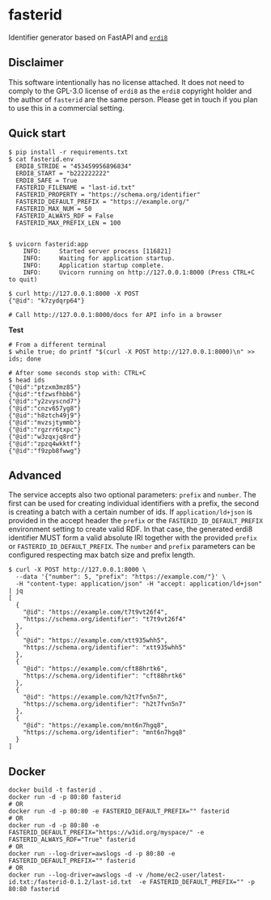# fasterid
Identifier generator based on FastAPI and [`erdi8`](https://github.com/athalhammer/erdi8-py)

## Disclaimer

This software intentionally has no license attached. It does not need to comply to the GPL-3.0 license of `erdi8` as the `erdi8` copyright holder and the author of `fasterid` are the same person. Please get in touch if you plan to use this in a commercial setting.

## Quick start
```
$ pip install -r requirements.txt
$ cat fasterid.env
  ERDI8_STRIDE = "453459956896834"
  ERDI8_START = "b222222222"
  ERDI8_SAFE = True
  FASTERID_FILENAME = "last-id.txt"
  FASTERID_PROPERTY = "https://schema.org/identifier"
  FASTERID_DEFAULT_PREFIX = "https://example.org/"
  FASTERID_MAX_NUM = 50
  FASTERID_ALWAYS_RDF = False
  FASTERID_MAX_PREFIX_LEN = 100


$ uvicorn fasterid:app
	INFO:     Started server process [116821]
	INFO:     Waiting for application startup.
	INFO:     Application startup complete.
	INFO:     Uvicorn running on http://127.0.0.1:8000 (Press CTRL+C to quit)

$ curl http://127.0.0.1:8000 -X POST
{"@id": "k7zydqrp64"}

# Call http://127.0.0.1:8000/docs for API info in a browser
```

**Test**
```
# From a different terminal
$ while true; do printf "$(curl -X POST http://127.0.0.1:8000)\n" >> ids; done

# After some seconds stop with: CTRL+C
$ head ids
{"@id":"ptzxm3mz85"}
{"@id":"tfzwsfhbb6"}
{"@id":"y2zvyscnd7"}
{"@id":"cnzv657yg8"}
{"@id":"h8ztch49j9"}
{"@id":"mvzsjtymmb"}
{"@id":"rgzrr6txpc"}
{"@id":"w3zqxjq8rd"}
{"@id":"zpzq4wkktf"}
{"@id":"f9zpb8fwwg"}
```

## Advanced

The service accepts also two optional parameters: `prefix` and `number`. The first can be used for creating individual identifiers with a prefix, the second is creating a batch with a certain number of ids. If `application/ld+json` is provided in the accept header the `prefix` or the `FASTERID_ID_DEFAULT_PREFIX` environment setting to create valid RDF. In that case, the generated erdi8 identifier MUST form a valid absolute IRI together with the provided `prefix` or `FASTERID_ID_DEFAULT_PREFIX`. The `number` and `prefix` parameters can be configured respecting max batch size and prefix length.

```
$ curl -X POST http://127.0.0.1:8000 \
  --data '{"number": 5, "prefix": "https://example.com/"}' \
  -H "content-type: application/json" -H "accept: application/ld+json" | jq
[
  {
    "@id": "https://example.com/t7t9vt26f4",
    "https://schema.org/identifier": "t7t9vt26f4"
  },
  {
    "@id": "https://example.com/xtt935whh5",
    "https://schema.org/identifier": "xtt935whh5"
  },
  {
    "@id": "https://example.com/cft88hrtk6",
    "https://schema.org/identifier": "cft88hrtk6"
  },
  {
    "@id": "https://example.com/h2t7fvn5n7",
    "https://schema.org/identifier": "h2t7fvn5n7"
  },
  {
    "@id": "https://example.com/mnt6n7hgq8",
    "https://schema.org/identifier": "mnt6n7hgq8"
  }
]
```

## Docker

```
docker build -t fasterid .
docker run -d -p 80:80 fasterid
# OR
docker run -d -p 80:80 -e FASTERID_DEFAULT_PREFIX="" fasterid
# OR
docker run -d -p 80:80 -e FASTERID_DEFAULT_PREFIX="https://w3id.org/myspace/" -e FASTERID_ALWAYS_RDF="True" fasterid
# OR
docker run --log-driver=awslogs -d -p 80:80 -e FASTERID_DEFAULT_PREFIX="" fasterid
# OR
docker run --log-driver=awslogs -d -v /home/ec2-user/latest-id.txt:/fasterid-0.1.2/last-id.txt  -e FASTERID_DEFAULT_PREFIX="" -p 80:80 fasterid
````
